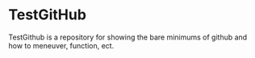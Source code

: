 # TestGitHub

TestGithub is a repository for showing the bare minimums of github and how to meneuver, function, ect.
